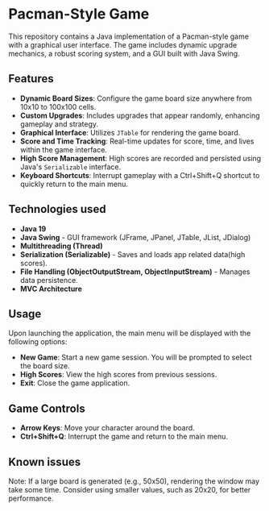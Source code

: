 # Pacman-Style Game
This repository contains a Java implementation of a Pacman-style game with a graphical user interface. 
The game includes dynamic upgrade mechanics, a robust scoring system, and a GUI built with Java Swing.

## Features
- **Dynamic Board Sizes**: Configure the game board size anywhere from 10x10 to 100x100 cells. 
- **Custom Upgrades**: Includes   upgrades that appear randomly, enhancing gameplay and strategy.
- **Graphical Interface**: Utilizes `JTable` for rendering the game board.
- **Score and Time Tracking**: Real-time updates for score, time, and lives within the game interface.
- **High Score Management**: High scores are recorded and persisted using Java's `Serializable` interface.
- **Keyboard Shortcuts**: Interrupt gameplay with a Ctrl+Shift+Q shortcut to quickly return to the main menu.

## Technologies used
- **Java 19**
- **Java Swing** - GUI framework (JFrame, JPanel, JTable, JList, JDialog)
- **Multithreading (Thread)**
- **Serialization (Serializable)** - Saves and loads app related data(high scores).
- **File Handling (ObjectOutputStream, ObjectInputStream)** - Manages data persistence.
- **MVC Architecture**


## Usage
Upon launching the application, the main menu will be displayed with the following options:
- **New Game**: Start a new game session. You will be prompted to select the board size.
- **High Scores**: View the high scores from previous sessions.
- **Exit**: Close the game application.

## Game Controls
- **Arrow Keys**: Move your character around the board.
- **Ctrl+Shift+Q**: Interrupt the game and return to the main menu.

## Known issues
Note: If a large board is generated (e.g., 50x50), 
rendering the window may take some time. Consider using smaller values, such as 20x20, for better performance.